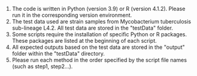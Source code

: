 1. The code is written in Python (version 3.9) or R (version 4.1.2). Please run it in the corresponding version environment.
2. The test data used are strain samples from Mycobacterium tuberculosis sub-lineage L4.2. All test data are stored in the "testData" folder.
3. Some scripts require the installation of specific Python or R packages. These packages are listed at the beginning of each script.
4. All expected outputs based on the test data are stored in the "output" folder within the "testData" directory.
5. Please run each method in the order specified by the script file names (such as step1, step2...).
